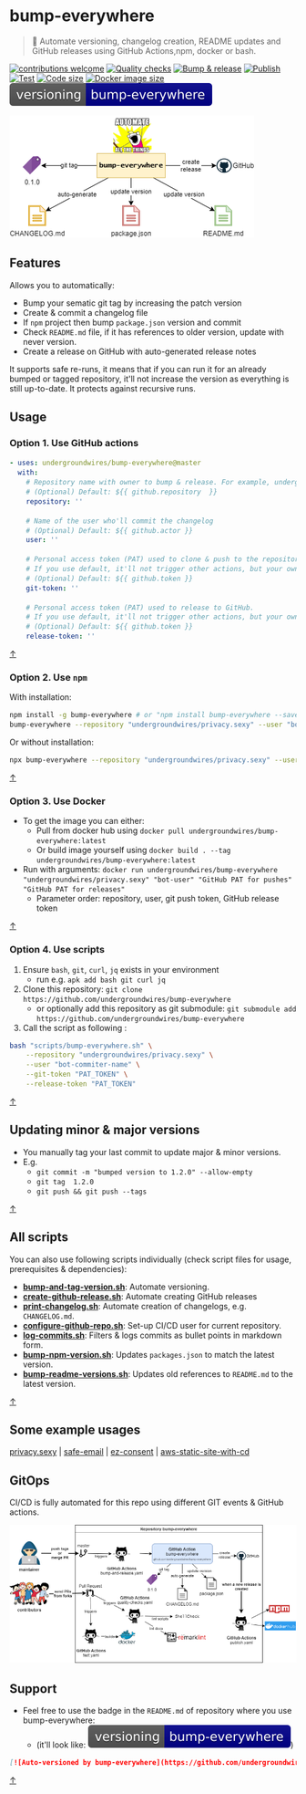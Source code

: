 # bump-everywhere

> 🚀 Automate versioning, changelog creation, README updates and GitHub releases using GitHub Actions,npm, docker or bash.

[![contributions welcome](https://img.shields.io/badge/contributions-welcome-brightgreen.svg?style=flat)](https://github.com/undergroundwires/bump-everywhere/issues)
[![Quality checks](https://github.com/undergroundwires/bump-everywhere/workflows/Quality%20checks/badge.svg)](./.github/workflows/quality-checks.yaml)
[![Bump & release](https://github.com/undergroundwires/bump-everywhere/workflows/Bump%20&%20release/badge.svg)](./.github/workflows/bump-and-release.yaml)
[![Publish](https://github.com/undergroundwires/bump-everywhere/workflows/Publish/badge.svg)](./.github/workflows/publish.yaml)
[![Test](https://github.com/undergroundwires/bump-everywhere/workflows/Test/badge.svg)](./.github/workflows/test.yaml)
[![Code size](https://img.shields.io/github/languages/code-size/undergroundwires/bump-everywhere)](./scripts)
[![Docker image size](https://img.shields.io/docker/image-size/undergroundwires/bump-everywhere)](https://hub.docker.com/r/undergroundwires/bump-everywhere)
[![Auto-versioned by bump-everywhere](https://github.com/undergroundwires/bump-everywhere/blob/master/badge.svg?raw=true)](https://github.com/undergroundwires/bump-everywhere)
<!-- [![npm](https://img.shields.io/npm/v/bump-everywhere/latest)](https://www.npmjs.com/package/bump-everywhere) -->

![functions of bump-everywhere](./img/functions.png)

## Features

Allows you to automatically:

- Bump your sematic git tag by increasing the patch version
- Create & commit a changelog file
- If `npm` project then bump `package.json` version and commit
- Check `README.md` file, if it has references to older version, update with never version.
- Create a release on GitHub with auto-generated release notes

It supports safe re-runs, it means that if you can run it for an already bumped or tagged repository, it'll not increase the version as everything is still up-to-date. It protects against recursive runs.

## Usage

### Option 1. Use GitHub actions

```yaml
- uses: undergroundwires/bump-everywhere@master
  with:
    # Repository name with owner to bump & release. For example, undergroundwires/bump-everywhere
    # (Optional) Default: ${{ github.repository  }}
    repository: ''

    # Name of the user who'll commit the changelog
    # (Optional) Default: ${{ github.actor }}
    user: ''

    # Personal access token (PAT) used to clone & push to the repository.
    # If you use default, it'll not trigger other actions, but your own PAT then it triggers new actions
    # (Optional) Default: ${{ github.token }}
    git-token: ''

    # Personal access token (PAT) used to release to GitHub.
    # If you use default, it'll not trigger other actions, but your own PAT then it triggers new actions
    # (Optional) Default: ${{ github.token }}
    release-token: ''
```

[↑](#bump-everywhere)

### Option 2. Use `npm`

With installation:

```sh
npm install -g bump-everywhere # or "npm install bump-everywhere --save-dev" for local installations
bump-everywhere --repository "undergroundwires/privacy.sexy" --user "bot-commiter-name" --git-token "PAT_TOKEN" --release-token "PAT_TOKEN"
```

Or without installation:

```sh
npx bump-everywhere --repository "undergroundwires/privacy.sexy" --user "bot-commiter-name" --git-token "PAT_TOKEN" --release-token "PAT_TOKEN"
```

[↑](#bump-everywhere)

### Option 3. Use Docker

- To get the image you can either:
  - Pull from docker hub using `docker pull undergroundwires/bump-everywhere:latest`
  - Or build image yourself using `docker build . --tag undergroundwires/bump-everywhere:latest`
- Run with arguments: `docker run undergroundwires/bump-everywhere "undergroundwires/privacy.sexy" "bot-user" "GitHub PAT for pushes" "GitHub PAT for releases"`
  - Parameter order: repository, user, git push token, GitHub release token

[↑](#bump-everywhere)

### Option 4. Use scripts

1. Ensure `bash`, `git`, `curl`, `jq` exists in your environment
   - run e.g. `apk add bash git curl jq`
2. Clone this repository: `git clone https://github.com/undergroundwires/bump-everywhere`
   - or optionally add this repository as git submodule: `git submodule add https://github.com/undergroundwires/bump-everywhere`
3. Call the script as following :

```sh
bash "scripts/bump-everywhere.sh" \
    --repository "undergroundwires/privacy.sexy" \
    --user "bot-commiter-name" \
    --git-token "PAT_TOKEN" \
    --release-token "PAT_TOKEN"
```

[↑](#bump-everywhere)

## Updating minor & major versions

- You manually tag your last commit to update major & minor versions.
- E.g.
  - `git commit -m "bumped version to 1.2.0" --allow-empty`
  - `git tag  1.2.0`
  - `git push && git push --tags`

[↑](#bump-everywhere)

## All scripts

You can also use following scripts individually (check script files for usage, prerequisites & dependencies):

- **[bump-and-tag-version.sh](./scripts/bump-and-tag-version.sh)**: Automate versioning.
- **[create-github-release.sh](./scripts/create-github-release.sh)**: Automate creating GitHub releases
- **[print-changelog.sh](./scripts/print-changelog.sh)**: Automate creation of changelogs, e.g. `CHANGELOG.md`.
- **[configure-github-repo.sh](./scripts/configure-github-repo.sh)**: Set-up CI/CD user for current repository.
- **[log-commits.sh](./scripts/shared/log-commits.sh)**: Filters & logs commits as bullet points in markdown form.
- **[bump-npm-version.sh](./scripts/bump-npm-version.sh)**: Updates `packages.json` to match the latest version.
- **[bump-readme-versions.sh](./scripts/bump-readme-versions.sh)**: Updates old references to `README.md` to the latest version.

[↑](#bump-everywhere)

## Some example usages

[privacy.sexy](https://github.com/undergroundwires/privacy.sexy#gitops-cicd-to-aws) | [safe-email](https://github.com/undergroundwires/safe-email#gitops) | [ez-consent](https://github.com/undergroundwires/ez-consent#gitops) | [aws-static-site-with-cd](https://github.com/undergroundwires/aws-static-site-with-cd)

## GitOps

CI/CD is fully automated for this repo using different GIT events & GitHub actions.

[![GitOps flow](./img/gitops.png)](./.github/workflows)

## Support

- Feel free to use the badge in the `README.md` of repository where you use bump-everywhere:
  - (it'll look like: [![Auto-versioned by bump-everywhere](https://github.com/undergroundwires/bump-everywhere/blob/master/badge.svg?raw=true)](https://github.com/undergroundwires/bump-everywhere))

```markdown
[![Auto-versioned by bump-everywhere](https://github.com/undergroundwires/bump-everywhere/blob/master/badge.svg?raw=true)](https://github.com/undergroundwires/bump-everywhere)
```

[↑](#bump-everywhere)
